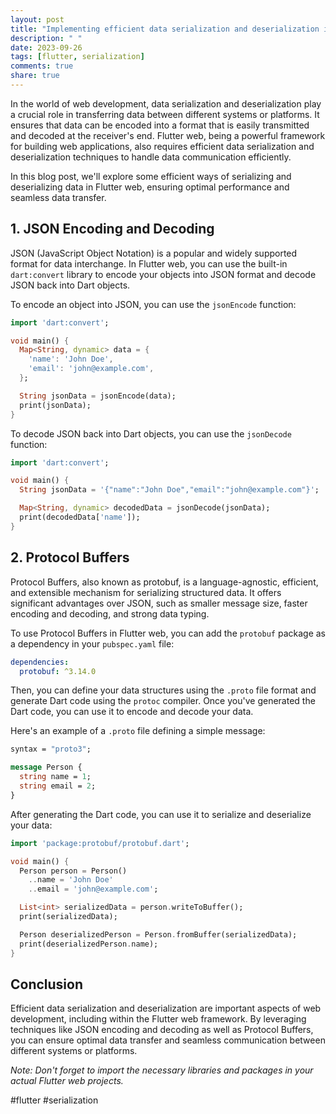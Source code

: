 ```yaml
---
layout: post
title: "Implementing efficient data serialization and deserialization in Flutter web"
description: " "
date: 2023-09-26
tags: [flutter, serialization]
comments: true
share: true
---
```


In the world of web development, data serialization and deserialization play a crucial role in transferring data between different systems or platforms. It ensures that data can be encoded into a format that is easily transmitted and decoded at the receiver's end. Flutter web, being a powerful framework for building web applications, also requires efficient data serialization and deserialization techniques to handle data communication efficiently.

In this blog post, we'll explore some efficient ways of serializing and deserializing data in Flutter web, ensuring optimal performance and seamless data transfer.

## 1. JSON Encoding and Decoding

JSON (JavaScript Object Notation) is a popular and widely supported format for data interchange. In Flutter web, you can use the built-in `dart:convert` library to encode your objects into JSON format and decode JSON back into Dart objects.

To encode an object into JSON, you can use the `jsonEncode` function:

```dart
import 'dart:convert';

void main() {
  Map<String, dynamic> data = {
    'name': 'John Doe',
    'email': 'john@example.com',
  };

  String jsonData = jsonEncode(data);
  print(jsonData);
}
```

To decode JSON back into Dart objects, you can use the `jsonDecode` function:

```dart
import 'dart:convert';

void main() {
  String jsonData = '{"name":"John Doe","email":"john@example.com"}';

  Map<String, dynamic> decodedData = jsonDecode(jsonData);
  print(decodedData['name']);
}
```

## 2. Protocol Buffers

Protocol Buffers, also known as protobuf, is a language-agnostic, efficient, and extensible mechanism for serializing structured data. It offers significant advantages over JSON, such as smaller message size, faster encoding and decoding, and strong data typing.

To use Protocol Buffers in Flutter web, you can add the `protobuf` package as a dependency in your `pubspec.yaml` file:

```yaml
dependencies:
  protobuf: ^3.14.0
```

Then, you can define your data structures using the `.proto` file format and generate Dart code using the `protoc` compiler. Once you've generated the Dart code, you can use it to encode and decode your data.

Here's an example of a `.proto` file defining a simple message:

```protobuf
syntax = "proto3";

message Person {
  string name = 1;
  string email = 2;
}
```

After generating the Dart code, you can use it to serialize and deserialize your data:

```dart
import 'package:protobuf/protobuf.dart';

void main() {
  Person person = Person()
    ..name = 'John Doe'
    ..email = 'john@example.com';

  List<int> serializedData = person.writeToBuffer();
  print(serializedData);

  Person deserializedPerson = Person.fromBuffer(serializedData);
  print(deserializedPerson.name);
}
```

## Conclusion

Efficient data serialization and deserialization are important aspects of web development, including within the Flutter web framework. By leveraging techniques like JSON encoding and decoding as well as Protocol Buffers, you can ensure optimal data transfer and seamless communication between different systems or platforms.

*Note: Don't forget to import the necessary libraries and packages in your actual Flutter web projects.*

#flutter #serialization